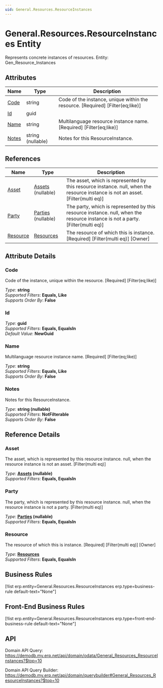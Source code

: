 ```yaml
---
uid: General.Resources.ResourceInstances
---
```

# General.Resources.ResourceInstances Entity

Represents concrete instances of resources. Entity: Gen_Resource_Instances

## Attributes

| Name | Type | Description |
| ---- | ---- | --- |
| [Code](General.Resources.ResourceInstances.md#code) | string | Code of the instance, unique within the resource. [Required] [Filter(eq;like)] 
| [Id](General.Resources.ResourceInstances.md#id) | guid |  
| [Name](General.Resources.ResourceInstances.md#name) | string | Multilanguage resource instance name. [Required] [Filter(eq;like)] 
| [Notes](General.Resources.ResourceInstances.md#notes) | string (nullable) | Notes for this ResourceInstance. 

## References

| Name | Type | Description |
| ---- | ---- | --- |
| [Asset](General.Resources.ResourceInstances.md#asset) | [Assets](Finance.Assets.Assets.md) (nullable) | The asset, which is represented by this resource instance. null, when the resource instance is not an asset. [Filter(multi eq)] |
| [Party](General.Resources.ResourceInstances.md#party) | [Parties](General.Contacts.Parties.md) (nullable) | The party, which is represented by this resource instance. null, when the resource instance is not a party. [Filter(multi eq)] |
| [Resource](General.Resources.ResourceInstances.md#resource) | [Resources](General.Resources.Resources.md) | The resource of which this is instance. [Required] [Filter(multi eq)] [Owner] |


## Attribute Details

### Code

Code of the instance, unique within the resource. [Required] [Filter(eq;like)]

_Type_: **string**  
_Supported Filters_: **Equals, Like**  
_Supports Order By_: **False**  

### Id

_Type_: **guid**  
_Supported Filters_: **Equals, EqualsIn**  
_Default Value_: **NewGuid**  

### Name

Multilanguage resource instance name. [Required] [Filter(eq;like)]

_Type_: **string**  
_Supported Filters_: **Equals, Like**  
_Supports Order By_: **False**  

### Notes

Notes for this ResourceInstance.

_Type_: **string (nullable)**  
_Supported Filters_: **NotFilterable**  
_Supports Order By_: **False**  


## Reference Details

### Asset

The asset, which is represented by this resource instance. null, when the resource instance is not an asset. [Filter(multi eq)]

_Type_: **[Assets](Finance.Assets.Assets.md) (nullable)**  
_Supported Filters_: **Equals, EqualsIn**  

### Party

The party, which is represented by this resource instance. null, when the resource instance is not a party. [Filter(multi eq)]

_Type_: **[Parties](General.Contacts.Parties.md) (nullable)**  
_Supported Filters_: **Equals, EqualsIn**  

### Resource

The resource of which this is instance. [Required] [Filter(multi eq)] [Owner]

_Type_: **[Resources](General.Resources.Resources.md)**  
_Supported Filters_: **Equals, EqualsIn**  



## Business Rules

[!list erp.entity=General.Resources.ResourceInstances erp.type=business-rule default-text="None"]

## Front-End Business Rules

[!list erp.entity=General.Resources.ResourceInstances erp.type=front-end-business-rule default-text="None"]

## API

Domain API Query:
<https://demodb.my.erp.net/api/domain/odata/General_Resources_ResourceInstances?$top=10>

Domain API Query Builder:
<https://demodb.my.erp.net/api/domain/querybuilder#General_Resources_ResourceInstances?$top=10>

